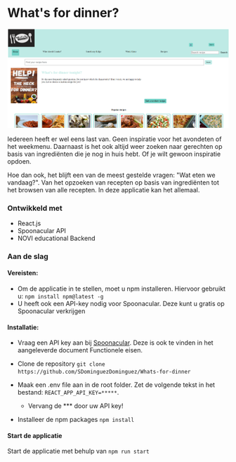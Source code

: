 # What's for dinner?

![img.png](img.png)

Iedereen heeft er wel eens last van. Geen inspiratie voor het avondeten of het weekmenu. Daarnaast is het ook altijd
weer zoeken naar gerechten op basis van ingrediënten die je nog in huis hebt. Of je wilt gewoon inspiratie opdoen.

Hoe dan ook, het blijft een van de meest gestelde vragen: "Wat eten we vandaag?". Van het opzoeken van recepten op basis
van ingrediënten tot het browsen van alle recepten. In deze applicatie kan het allemaal.

### Ontwikkeld met
* React.js
* Spoonacular API
* NOVI educational Backend

### Aan de slag

#### Vereisten:

* Om de applicatie in te stellen, moet u npm installeren. Hiervoor gebruikt u:
`npm install npm@latest -g`
* U heeft ook een API-key nodig voor Spoonacular. Deze kunt u gratis op Spoonacular verkrijgen

#### Installatie:
- Vraag een API key aan bij [Spoonacular](https://spoonacular.com/food-api/console#Dashboard). Deze is ook te vinden in het aangeleverde document Functionele eisen.

- Clone de repository
`git clone https://github.com/SDominguezDominguez/Whats-for-dinner`

- Maak een .env file aan in de root folder. Zet de volgende tekst in het bestand:
    `REACT_APP_API_KEY=*****`.
  - Vervang de *** door uw API key!

- Installeer de npm packages
`npm install`

#### Start de applicatie

Start de applicatie met behulp van
        `npm run start`
